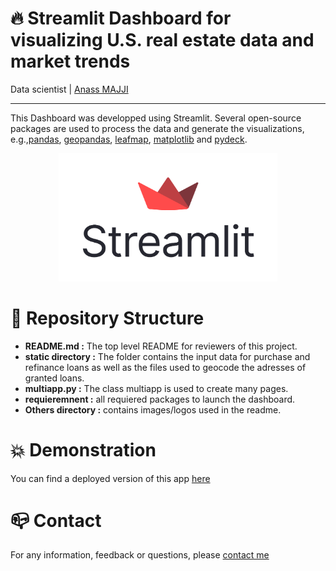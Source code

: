 # 🔥 Streamlit Dashboard for visualizing U.S. real estate data and market trends
Data scientist | [Anass MAJJI](https://www.linkedin.com/in/anass-majji-729773157/)
***

This Dashboard was developped using Streamlit. Several open-source packages are used to process the data and generate the visualizations, e.g.,[pandas](https://pandas.pydata.org/), [geopandas](https://geopandas.org), [leafmap](https://leafmap.org), [matplotlib](https://matplotlib.org/) and [pydeck](https://deckgl.readthedocs.io).



<p align="center">
 <img src="streamlit.png" width="350" />
</p>


# 🚀 Repository Structure

- **README.md :** The top level README for reviewers of this project.
- **static directory :**  The folder contains the input data for purchase and refinance loans as well as the files used to geocode the adresses of granted loans. 
- **multiapp.py :** The class multiapp is used to create many pages.
- **requieremnent :** all requiered packages to launch the dashboard. 
- **Others directory :** contains images/logos used in the readme.  

# 💥 Demonstration 

You can find a deployed version of this app [here](https://amajji-streamlit-dash-streamlit-app-8i3jn9.streamlit.app/)


# :mailbox_closed: Contact
For any information, feedback or questions, please [contact me][anass-email]





[anass-email]: mailto:anassmajji34@gmail.com
